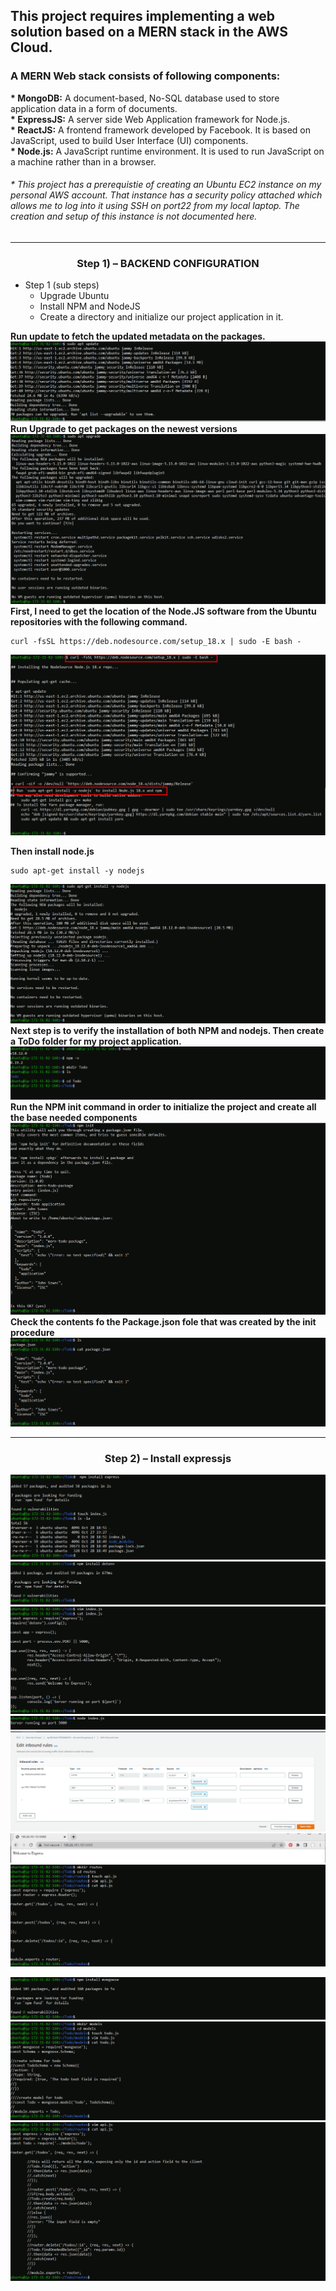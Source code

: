 ## This project requires implementing a web solution based on a MERN stack in the AWS Cloud.
### A __MERN__ Web stack consists of following components: <br/>

__* MongoDB:__ A document-based, No-SQL database used to store application data in a form of documents. <br/>
__* ExpressJS:__ A server side Web Application framework for Node.js. <br/>
__* ReactJS:__ A frontend framework developed by Facebook. It is based on JavaScript, used to build User Interface (UI) components. <br/>
__* Node.js:__ A JavaScript runtime environment. It is used to run JavaScript on a machine rather than in a browser. <br/>

###### * This project has a prerequistie of creating an Ubuntu EC2 instance on my personal AWS account. That instance has a security policy attached which allows me to log into it using SSH on port22 from my local laptop. The creation and setup of this instance is not documented here. 
___
### <div align="center"> Step 1) – BACKEND CONFIGURATION </div>
* Step 1 (sub steps)
  * Upgrade Ubuntu
  * Install NPM and NodeJS
  * Create a directory and initialize our project application in it.
   
 __Run update to fetch the updated metadata on the packages.__
![Ubuntu update](./images/updateubuntu-3.PNG)
__Run Upgrade to get packages on the newest versions__
![Ubuntu upgrade](./images/ubuntuupgrade-4.PNG)
__First,  I need to get the location of the Node.JS software from the Ubuntu repositories with the following command.__
```
curl -fsSL https://deb.nodesource.com/setup_18.x | sudo -E bash -
```
![Locate node.js Software](./images/locatenodejs-4.PNG)

__Then install node.js__
```
sudo apt-get install -y nodejs
```

![AccesWeblocally](./images/installnodejs.PNG)
__Next step is to verify the installation of both NPM and nodejs. Then create a ToDo folder for my project application.__
![Verify & Create](./images/verifyandcreate.PNG)
__Run the NPM init command in order to initialize the project and create all the base needed components__
![Initialize Node.JS](./images/npminit.PNG)
__Check the contents fo the Package.json fole that was created by the init procedure__
![AccesWeblocally](./images/verifynodejs.PNG)
___
### <div align="center"> Step 2) – Install expressjs </div>
![AccesWeblocally](./images/installexpressandcreateindex-2.PNG)
![AccesWeblocally](./images/installdotenv.PNG)
![AccesWeblocally](./images/enterindexjscode.PNG)
![AccesWeblocally](./images/expressjsserverrunning.PNG)
![AccesWeblocally](./images/editinboundsecurityrules.PNG)
![AccesWeblocally](./images/connecttoexpress5000.PNG)
![AccesWeblocally](./images/createroutesfolderandapi.PNG)

![AccesWeblocally](./images/installmongoose.PNG)
![AccesWeblocally](./images/createmodelsdirandtodojs.PNG)
![AccesWeblocally](./images/updateroutesapi.PNG)
